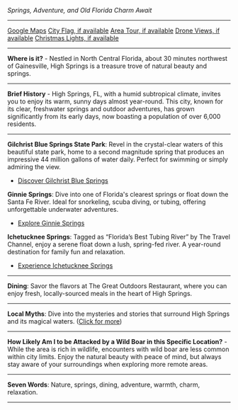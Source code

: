 *Springs, Adventure, and Old Florida Charm Await*

---

[Google Maps](https://www.google.com/maps/place/High+Springs,+FL/data=!3m1!1e3)
[City Flag, if available](https://www.google.com/search?tbm=isch&q=High+Springs+FL+Flag+Picture)
[Area Tour, if available](https://www.youtube.com/results?search_query=High+Springs+FL+4k+tour)
[Drone Views, if available](https://www.youtube.com/results?search_query=High+Springs+FL+4k+drone)
[Christmas Lights, if available](https://www.youtube.com/results?search_query=High+Springs+FL+christmas+lights)

---

**Where is it?** - Nestled in North Central Florida, about 30 minutes northwest of Gainesville, High Springs is a treasure trove of natural beauty and springs.

---

**Brief History** - High Springs, FL, with a humid subtropical climate, invites you to enjoy its warm, sunny days almost year-round. This city, known for its clear, freshwater springs and outdoor adventures, has grown significantly from its early days, now boasting a population of over 6,000 residents.

---

**Gilchrist Blue Springs State Park**: Revel in the crystal-clear waters of this beautiful state park, home to a second magnitude spring that produces an impressive 44 million gallons of water daily. Perfect for swimming or simply admiring the view.
- [Discover Gilchrist Blue Springs](https://www.youtube.com/results?search_query=High+Springs+FL+Gilchrist+Blue+Springs)

**Ginnie Springs**: Dive into one of Florida's clearest springs or float down the Santa Fe River. Ideal for snorkeling, scuba diving, or tubing, offering unforgettable underwater adventures.
- [Explore Ginnie Springs](https://www.youtube.com/results?search_query=High+Springs+FL+Ginnie+Springs)

**Ichetucknee Springs**: Tagged as “Florida’s Best Tubing River” by The Travel Channel, enjoy a serene float down a lush, spring-fed river. A year-round destination for family fun and relaxation.
- [Experience Ichetucknee Springs](https://www.youtube.com/results?search_query=High+Springs+FL+Ichetucknee+Springs)

---

**Dining**: Savor the flavors at The Great Outdoors Restaurant, where you can enjoy fresh, locally-sourced meals in the heart of High Springs.

---

**Local Myths**: Dive into the mysteries and stories that surround High Springs and its magical waters. ([Click for more](https://www.google.com/search?q=High+Springs+FL+local+myths))

---

**How Likely Am I to be Attacked by a Wild Boar in this Specific Location?** - While the area is rich in wildlife, encounters with wild boar are less common within city limits. Enjoy the natural beauty with peace of mind, but always stay aware of your surroundings when exploring more remote areas.

---

**Seven Words**: Nature, springs, dining, adventure, warmth, charm, relaxation.

---